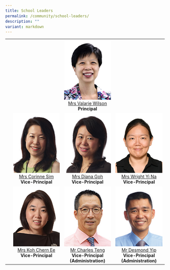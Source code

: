 ```yaml
---
title: School Leaders
permalink: /community/school-leaders/
description: ""
variant: markdown
---
```

<table cellspacing="5" width="100%">
  <tbody>
    <tr>
      <td valign="top" align="center" rowspan="1">&nbsp;</td>
      <td valign="top" align="center" rowspan="1" colspan="1">&nbsp;</td>
      <td valign="top" align="center" rowspan="1" colspan="1"><div class="isomer-image-wrapper"> <img height="190" width="150" alt="" src="/images/Common/sl-vwilson.jpg"></div><a href="mailto:Valarie_koh@schools.gov.sg" rel="noopener noreferrer nofollow" target="_blank">Mrs Valarie Wilson</a><br>      <strong>Principal</strong></td>
      <td valign="top" align="center" rowspan="1" colspan="1">&nbsp;</td>
    </tr>
    <tr>
      <td valign="top" align="center" rowspan="1">&nbsp;</td>
      <td valign="top" align="center" rowspan="1" colspan="1"><div class="isomer-image-wrapper"> <img height="190" width="150" alt="" src="/images/Common/sl-csim.jpg"></div><a href="mailto:Corinne_SIM@schools.gov.sg" rel="noopener noreferrer nofollow" target="_blank">Mrs Corinne Sim</a><br>        <strong>Vice-Principal</strong></td>
      <td valign="top" align="center" rowspan="1" colspan="1"><div class="isomer-image-wrapper"><img height="190" width="150" alt="" src="/images/Common/sl-dgoh.jpg"></div><a href="mailto:Diana_TAN@schools.gov.sg" rel="noopener noreferrer nofollow" target="_blank">Mrs Diana Goh</a><br>
		  <strong>Vice-Principal</strong></td>
      <td valign="top" align="center" rowspan="1" colspan="1"><div class="isomer-image-wrapper"><img height="190" width="150" alt="" src="/images/Common/sl_wyn.jpg"></div><a href="mailto:Chng_Yi_Na@schools.gov.sg" rel="noopener noreferrer nofollow" target="_blank">Mrs Wright Yi Na</a><br>
		  <strong>Vice-Principal</strong></td>
    </tr>
    <tr>
      <td valign="top" align="center" rowspan="1">&nbsp;</td>
      <td valign="top" align="center" rowspan="1" colspan="1"><div class="isomer-image-wrapper"><img height="190" width="150" alt="" src="/images/Common/sl-kohce.jpg"></div><a href="mailto:YEOW_Chern_Ee@schools.gov.sg" rel="noopener noreferrer nofollow" target="_blank">Mrs Koh Chern Ee</a><br>        <strong>Vice-Principal</strong></td>
      <td valign="top" align="center" rowspan="1" colspan="1"><div class="isomer-image-wrapper"><img height="190" width="150" alt="" src="/images/Common/sl-cteng.jpg"></div><a href="mailto:teng_tat_meng_charles@schools.gov.sg" rel="noopener noreferrer nofollow" target="_blank">Mr Charles Teng</a><br>        <strong>Vice-Principal <br>
        (Administration)</strong></td>
      <td valign="top" align="center" rowspan="1" colspan="1"><div class="isomer-image-wrapper"><img height="190" width="150" alt="" src="/images/Common/sl-dyip1.jpg"></div><a href="mailto:yip_wai_choong@schools.gov.sg" rel="noopener noreferrer nofollow" target="_blank">Mr Desmond Yip</a><br>        <strong>Vice-Principal <br>
        (Administration)</strong></td>
    </tr>
  </tbody>
</table>
<p>&nbsp;</p>
